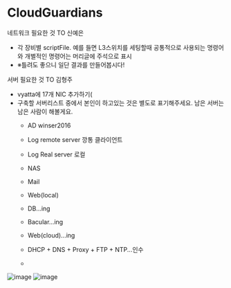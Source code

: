 # CloudGuardians
네트워크 필요한 것 TO 신예은
  - 각 장비별 scriptFile. 예를 들면 L3스위치를 세팅할때 공통적으로 사용되는 명령어와 개별적인 명령어는 머리글에 주석으로 표시
  - ※틀려도 좋으니 일단 결과를 만들어봅시다!


서버 필요한 것 TO 김형주
  - vyatta에 17개 NIC 추가하기(
  - 구축할 서버리스트 중에서 본인이 하고있는 것은 별도로 표기해주세요. 남은 서버는 남은 사람이 해볼게요.
    - AD winser2016
    - Log remote server 깡통 클라이언트
    - Log Real server 로컬
    - NAS
    - Mail
    - Web(local)

    - DB...ing
    - Bacular...ing
    - Web(cloud)...ing
    - DHCP + DNS + Proxy + FTP + NTP...인수
    - 
![image](https://github.com/user-attachments/assets/39541208-8798-4b2a-844b-db3758b5099e)
![image](https://github.com/user-attachments/assets/62318637-f373-4e8c-b0ca-b3d80ca21ba0)


